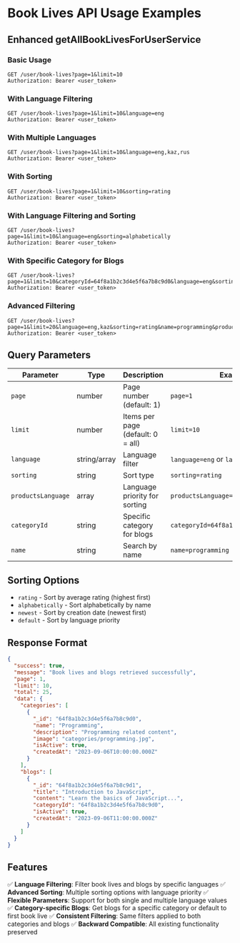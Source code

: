 # Book Lives API Usage Examples

## Enhanced getAllBookLivesForUserService

### Basic Usage
```http
GET /user/book-lives?page=1&limit=10
Authorization: Bearer <user_token>
```

### With Language Filtering
```http
GET /user/book-lives?page=1&limit=10&language=eng
Authorization: Bearer <user_token>
```

### With Multiple Languages
```http
GET /user/book-lives?page=1&limit=10&language=eng,kaz,rus
Authorization: Bearer <user_token>
```

### With Sorting
```http
GET /user/book-lives?page=1&limit=10&sorting=rating
Authorization: Bearer <user_token>
```

### With Language Filtering and Sorting
```http
GET /user/book-lives?page=1&limit=10&language=eng&sorting=alphabetically
Authorization: Bearer <user_token>
```

### With Specific Category for Blogs
```http
GET /user/book-lives?page=1&limit=10&categoryId=64f8a1b2c3d4e5f6a7b8c9d0&language=eng&sorting=newest
Authorization: Bearer <user_token>
```

### Advanced Filtering
```http
GET /user/book-lives?page=1&limit=20&language=eng,kaz&sorting=rating&name=programming&productsLanguage=eng,kaz,rus
Authorization: Bearer <user_token>
```

## Query Parameters

| Parameter | Type | Description | Example |
|-----------|------|-------------|---------|
| `page` | number | Page number (default: 1) | `page=1` |
| `limit` | number | Items per page (default: 0 = all) | `limit=10` |
| `language` | string/array | Language filter | `language=eng` or `language=eng,kaz` |
| `sorting` | string | Sort type | `sorting=rating` |
| `productsLanguage` | array | Language priority for sorting | `productsLanguage=eng,kaz,rus` |
| `categoryId` | string | Specific category for blogs | `categoryId=64f8a1b2c3d4e5f6a7b8c9d0` |
| `name` | string | Search by name | `name=programming` |

## Sorting Options

- `rating` - Sort by average rating (highest first)
- `alphabetically` - Sort alphabetically by name
- `newest` - Sort by creation date (newest first)
- `default` - Sort by language priority

## Response Format

```json
{
  "success": true,
  "message": "Book lives and blogs retrieved successfully",
  "page": 1,
  "limit": 10,
  "total": 25,
  "data": {
    "categories": [
      {
        "_id": "64f8a1b2c3d4e5f6a7b8c9d0",
        "name": "Programming",
        "description": "Programming related content",
        "image": "categories/programming.jpg",
        "isActive": true,
        "createdAt": "2023-09-06T10:00:00.000Z"
      }
    ],
    "blogs": [
      {
        "_id": "64f8a1b2c3d4e5f6a7b8c9d1",
        "title": "Introduction to JavaScript",
        "content": "Learn the basics of JavaScript...",
        "categoryId": "64f8a1b2c3d4e5f6a7b8c9d0",
        "isActive": true,
        "createdAt": "2023-09-06T11:00:00.000Z"
      }
    ]
  }
}
```

## Features

✅ **Language Filtering**: Filter book lives and blogs by specific languages
✅ **Advanced Sorting**: Multiple sorting options with language priority
✅ **Flexible Parameters**: Support for both single and multiple language values
✅ **Category-specific Blogs**: Get blogs for a specific category or default to first book live
✅ **Consistent Filtering**: Same filters applied to both categories and blogs
✅ **Backward Compatible**: All existing functionality preserved
